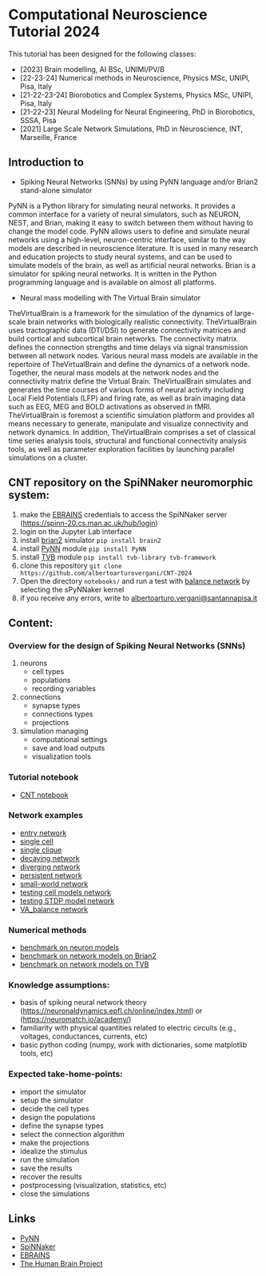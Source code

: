 # Computational Neuroscience Tutorial 2024
This tutorial has been designed for the following classes:

- [2023] Brain modelling, AI BSc, UNIMI/PV/B
- [22-23-24] Numerical methods in Neuroscience, Physics MSc, UNIPI, Pisa, Italy
- [21-22-23-24] Biorobotics and Complex Systems, Physics MSc, UNIPI, Pisa, Italy
- [21-22-23] Neural Modeling for Neural Engineering, PhD in Biorobotics, SSSA, Pisa
- [2021] Large Scale Network Simulations, PhD in Neuroscience, INT, Marseille, France

## Introduction to

- Spiking Neural Networks (SNNs) by using PyNN language and/or Brian2 stand-alone simulator

PyNN is a Python library for simulating neural networks. It provides a common interface for a variety of neural simulators, such as NEURON, NEST, and Brian, making it easy to switch between them without having to change the model code. PyNN allows users to define and simulate neural networks using a high-level, neuron-centric interface, similar to the way models are described in neuroscience literature. It is used in many research and education projects to study neural systems, and can be used to simulate models of the brain, as well as artificial neural networks. Brian is a simulator for spiking neural networks. It is written in the Python programming language and is available on almost all platforms. 

- Neural mass modelling with The Virtual Brain simulator 

TheVirtualBrain is a framework for the simulation of the dynamics of large-scale brain networks with biologically realistic connectivity. TheVirtualBrain uses tractographic data (DTI/DSI) to generate connectivity matrices and build cortical and subcortical brain networks. The connectivity matrix defines the connection strengths and time delays via signal transmission between all network nodes. Various neural mass models are available in the repertoire of TheVirtualBrain and define the dynamics of a network node. Together, the neural mass models at the network nodes and the connectivity matrix define the Virtual Brain. TheVirtualBrain simulates and generates the time courses of various forms of neural activity including Local Field Potentials (LFP) and firing rate, as well as brain imaging data such as EEG, MEG and BOLD activations as observed in fMRI. TheVirtualBrain is foremost a scientific simulation platform and provides all means necessary to generate, manipulate and visualize connectivity and network dynamics. In addition, TheVirtualBrain comprises a set of classical time series analysis tools, structural and functional connectivity analysis tools, as well as parameter exploration facilities by launching parallel simulations on a cluster.

## CNT repository on the SpiNNaker neuromorphic system:

1. make the [EBRAINS](https://www.ebrains.eu/news-and-events/addressing-the-mental-health-crisis-with-personalised-treatment-the-launch-of-the-virtual-brain-twin-project?_cldee=z3bx-t-X2WwYH_Ns69VC9kWyaW8VAwaVjMyz-P_vECfCWAdUYljKJvU80RoorvbIqKFnJHI0gre1ubrl7O-BVA&recipientid=contact-48c6764f990ded1182e40022489c5256-e666155866e2475f9b116c5c1ab32fb0&esid=b2e9e86d-e4e2-ee11-904c-002248a43fb1) credentials to access the SpiNNaker server (https://spinn-20.cs.man.ac.uk/hub/login)
1. login on the Jupyter Lab interface
1. install [brian2](https://brian2.readthedocs.io/en/stable/index.html) simulator `pip install brain2`
1. install [PyNN](http://neuralensemble.org/docs/PyNN/installation.html) module `pip install PyNN`
1. install [TVB](https://github.com/the-virtual-brain/tvb-root/tree/master) module `pip install tvb-library tvb-framework`
1. clone this repository `git clone https://github.com/albertoarturovergani/CNT-2024`
1. Open the directory `notebooks/` and run a test with [balance network](notebooks/intro/paper_balance-network.ipynb) by selecting the sPyNNaker kernel
1. if you receive any errors, write to albertoarturo.vergani@santannapisa.it

## Content:

### Overview for the design of Spiking Neural Networks (SNNs)

1. neurons
    - cell types
    - populations
    - recording variables
1. connections
    - synapse types
    - connections types
    - projections
3. simulation managing
    - computational settings
    - save and load outputs
    - visualization tools

### Tutorial notebook

- [CNT notebook](notebooks/intro/CNT_notebook.ipynb)

### Network examples 

- [entry network](notebooks/intro/eg_entry-network.ipynb)
- [single cell](notebooks/intro/eg_single-cell.ipynb)
- [single clique](notebooks/intro/eg_single-clique.ipynb)
- [decaying network](notebooks/intro/eg_decaying-network.ipynb)
- [diverging network](notebooks/intro/eg_diverging-network.ipynb)
- [persistent network](notebooks/intro/eg_persistent-network.ipynb)
- [small-world network](notebooks/intro/eg_small-world-network.ipynb)
- [testing cell models network](notebooks/intro/eg_testing-cell-models-network.ipynb)
- [testing STDP model network](notebooks/intro/eg_testing-STDP-model-network.ipynb)
- [VA_balance network](notebooks/intro/paper_balance-network.ipynb)

### Numerical methods 
- [benchmark on neuron models](notebooks/numerical-methods/)
- [benchmark on network models on Brian2](notebooks/numerical-methods/brian2/)
- [benchmark on network models on TVB](notebooks/numerical-methods/TVB/)

### Knowledge assumptions: 

- basis of spiking neural network theory (https://neuronaldynamics.epfl.ch/online/index.html) or (https://neuromatch.io/academy/)
- familiarity with physical quantities related to electric circuits (e.g., voltages, conductances, currents, etc)
- basic python coding (numpy, work with dictionaries, some matplotlib tools, etc)

### Expected take-home-points: 

- import the simulator
- setup the simulator
- decide the cell types 
- design the populations
- define the synapse types
- select the connection algorithm
- make the projections 
- idealize the stimulus
- run the simulation
- save the results
- recover the results
- postprocessing (visualization, statistics, etc)
- close the simulations

## Links
- [PyNN](http://neuralensemble.org/docs/PyNN/index.html)
- [SpiNNaker](http://apt.cs.manchester.ac.uk/projects/SpiNNaker/)
- [EBRAINS](https://ebrains.eu/)
- [The Human Brain Project](https://www.humanbrainproject.eu/en/)
